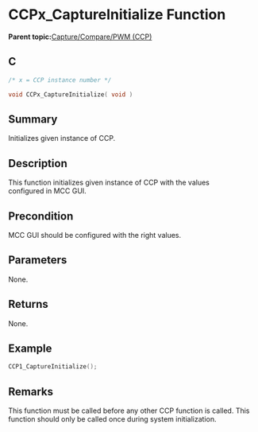 # CCPx\_CaptureInitialize Function

**Parent topic:**[Capture/Compare/PWM \(CCP\)](GUID-615BEA57-7216-4351-87D8-94C8B0BF6E7D.md)

## C

```c
/* x = CCP instance number */

void CCPx_CaptureInitialize( void )
```

## Summary

Initializes given instance of CCP.

## Description

This function initializes given instance of CCP with the values<br />configured in MCC GUI.

## Precondition

MCC GUI should be configured with the right values.

## Parameters

None.

## Returns

None.

## Example

```c
CCP1_CaptureInitialize();
```

## Remarks

This function must be called before any other CCP function is called. This function should only be called once during system initialization.

